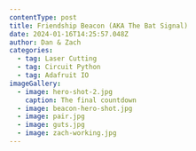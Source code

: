 ```yaml
---
contentType: post
title: Friendship Beacon (AKA The Bat Signal)
date: 2024-01-16T14:25:57.048Z
author: Dan & Zach
categories:
  - tag: Laser Cutting
  - tag: Circuit Python
  - tag: Adafruit IO
imageGallery:
  - image: hero-shot-2.jpg
    caption: The final countdown
  - image: beacon-hero-shot.jpg
  - image: pair.jpg
  - image: guts.jpg
  - image: zach-working.jpg
---
```

